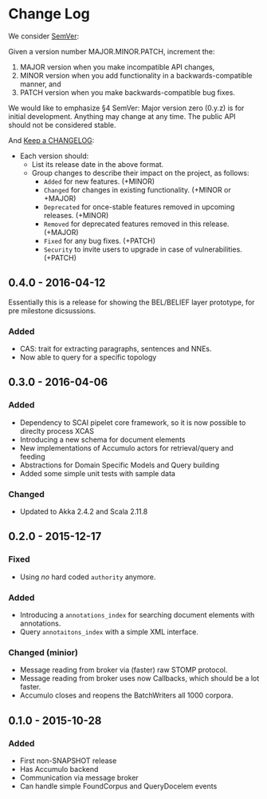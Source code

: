 # Change Log

We consider [SemVer](http://semver.org):

Given a version number MAJOR.MINOR.PATCH, increment the:

1. MAJOR version when you make incompatible API changes,
2. MINOR version when you add functionality in a backwards-compatible
   manner, and
3. PATCH version when you make backwards-compatible bug fixes.

We would like to emphasize §4 SemVer:
Major version zero (0.y.z) is for initial development.
Anything may change at any time. The public API should not be considered stable.

And [Keep a CHANGELOG](http://keepachangelog.com):

- Each version should:
  - List its release date in the above format.
  - Group changes to describe their impact on the project, as follows:
    - `Added` for new features. (+MINOR)
    - `Changed` for changes in existing functionality. (+MINOR or +MAJOR)
    - `Deprecated` for once-stable features removed in upcoming releases. (+MINOR)
    - `Removed` for deprecated features removed in this release. (+MAJOR)
    - `Fixed` for any bug fixes. (+PATCH)
    - `Security` to invite users to upgrade in case of vulnerabilities. (+PATCH)

## 0.4.0 - 2016-04-12

Essentially this is a release for showing the BEL/BELIEF layer prototype, for pre milestone dicsussions.

### Added
- CAS: trait for extracting paragraphs, sentences and NNEs.
- Now able to query for a specific topology

## 0.3.0 - 2016-04-06
### Added
- Dependency to SCAI pipelet core framework, so it is now possible to direclty process XCAS
- Introducing a new schema for document elements
- New implementations of Accumulo actors for retrieval/query and feeding
- Abstractions for Domain Specific Models and Query building
- Added some simple unit tests with sample data

### Changed
- Updated to Akka 2.4.2 and Scala 2.11.8

## 0.2.0 - 2015-12-17
### Fixed
- Using *no* hard coded `authority` anymore.

### Added
- Introducing a `annotations_index` for searching document elements
  with annotations.
- Query `annotaitons_index` with a simple XML interface.

### Changed (minior)
- Message reading from broker via (faster) raw STOMP protocol.
- Message reading from broker uses now Callbacks, which should be a lot faster.
- Accumulo closes and reopens the BatchWriters all 1000 corpora.

## 0.1.0 - 2015-10-28
### Added
- First non-SNAPSHOT release
- Has Accumulo backend
- Communication via message broker
- Can handle simple FoundCorpus and QueryDocelem events

